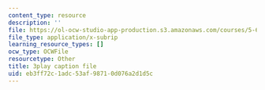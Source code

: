 ```yaml
---
content_type: resource
description: ''
file: https://ol-ocw-studio-app-production.s3.amazonaws.com/courses/5-61-physical-chemistry-fall-2017/eb3ff72c1adc53af98710d076a2d1d5c_Z0ALwCckM24.vtt
file_type: application/x-subrip
learning_resource_types: []
ocw_type: OCWFile
resourcetype: Other
title: 3play caption file
uid: eb3ff72c-1adc-53af-9871-0d076a2d1d5c
---
```

